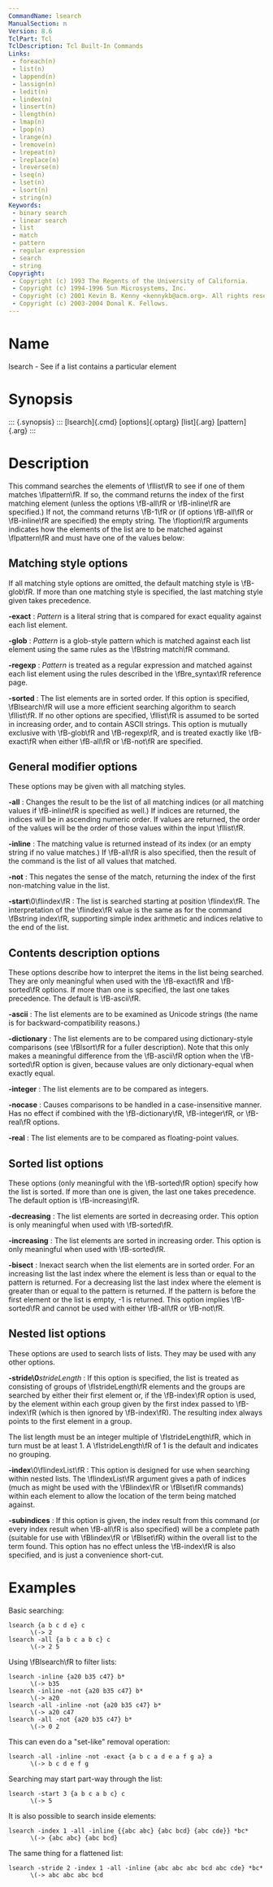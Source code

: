 ```yaml
---
CommandName: lsearch
ManualSection: n
Version: 8.6
TclPart: Tcl
TclDescription: Tcl Built-In Commands
Links:
 - foreach(n)
 - list(n)
 - lappend(n)
 - lassign(n)
 - ledit(n)
 - lindex(n)
 - linsert(n)
 - llength(n)
 - lmap(n)
 - lpop(n)
 - lrange(n)
 - lremove(n)
 - lrepeat(n)
 - lreplace(n)
 - lreverse(n)
 - lseq(n)
 - lset(n)
 - lsort(n)
 - string(n)
Keywords:
 - binary search
 - linear search
 - list
 - match
 - pattern
 - regular expression
 - search
 - string
Copyright:
 - Copyright (c) 1993 The Regents of the University of California.
 - Copyright (c) 1994-1996 Sun Microsystems, Inc.
 - Copyright (c) 2001 Kevin B. Kenny <kennykb@acm.org>. All rights reserved.
 - Copyright (c) 2003-2004 Donal K. Fellows.
---
```


# Name

lsearch - See if a list contains a particular element

# Synopsis

::: {.synopsis} :::
[lsearch]{.cmd} [options]{.optarg} [list]{.arg} [pattern]{.arg}
:::

# Description

This command searches the elements of \fIlist\fR to see if one of them matches \fIpattern\fR.  If so, the command returns the index of the first matching element (unless the options \fB-all\fR or \fB-inline\fR are specified.) If not, the command returns \fB-1\fR or (if options \fB-all\fR or \fB-inline\fR are specified) the empty string.  The \fIoption\fR arguments indicates how the elements of the list are to be matched against \fIpattern\fR and must have one of the values below:

## Matching style options

If all matching style options are omitted, the default matching style is \fB-glob\fR.  If more than one matching style is specified, the last matching style given takes precedence.

**-exact**
: *Pattern* is a literal string that is compared for exact equality against each list element.

**-glob**
: *Pattern* is a glob-style pattern which is matched against each list element using the same rules as the \fBstring match\fR command.

**-regexp**
: *Pattern* is treated as a regular expression and matched against each list element using the rules described in the \fBre_syntax\fR reference page.

**-sorted**
: The list elements are in sorted order.  If this option is specified, \fBlsearch\fR will use a more efficient searching algorithm to search \fIlist\fR.  If no other options are specified, \fIlist\fR is assumed to be sorted in increasing order, and to contain ASCII strings.  This option is mutually exclusive with \fB-glob\fR and \fB-regexp\fR, and is treated exactly like \fB-exact\fR when either \fB-all\fR or \fB-not\fR are specified.


## General modifier options

These options may be given with all matching styles.

**-all**
: Changes the result to be the list of all matching indices (or all matching values if \fB-inline\fR is specified as well.) If indices are returned, the indices will be in ascending numeric order. If values are returned, the order of the values will be the order of those values within the input \fIlist\fR.

**-inline**
: The matching value is returned instead of its index (or an empty string if no value matches.)  If \fB-all\fR is also specified, then the result of the command is the list of all values that matched.

**-not**
: This negates the sense of the match, returning the index of the first non-matching value in the list.

**-start**\0\fIindex\fR
: The list is searched starting at position \fIindex\fR. The interpretation of the \fIindex\fR value is the same as for the command \fBstring index\fR, supporting simple index arithmetic and indices relative to the end of the list.


## Contents description options

These options describe how to interpret the items in the list being searched.  They are only meaningful when used with the \fB-exact\fR and \fB-sorted\fR options.  If more than one is specified, the last one takes precedence.  The default is \fB-ascii\fR.

**-ascii**
: The list elements are to be examined as Unicode strings (the name is for backward-compatibility reasons.)

**-dictionary**
: The list elements are to be compared using dictionary-style comparisons (see \fBlsort\fR for a fuller description). Note that this only makes a meaningful difference from the \fB-ascii\fR option when the \fB-sorted\fR option is given, because values are only dictionary-equal when exactly equal.

**-integer**
: The list elements are to be compared as integers.

**-nocase**
: Causes comparisons to be handled in a case-insensitive manner.  Has no effect if combined with the \fB-dictionary\fR, \fB-integer\fR, or \fB-real\fR options.

**-real**
: The list elements are to be compared as floating-point values.


## Sorted list options

These options (only meaningful with the \fB-sorted\fR option) specify how the list is sorted.  If more than one is given, the last one takes precedence.  The default option is \fB-increasing\fR.

**-decreasing**
: The list elements are sorted in decreasing order.  This option is only meaningful when used with \fB-sorted\fR.

**-increasing**
: The list elements are sorted in increasing order.  This option is only meaningful when used with \fB-sorted\fR.

**-bisect**
: Inexact search when the list elements are in sorted order. For an increasing list the last index where the element is less than or equal to the pattern is returned. For a decreasing list the last index where the element is greater than or equal to the pattern is returned. If the pattern is before the first element or the list is empty, -1 is returned. This option implies \fB-sorted\fR and cannot be used with either \fB-all\fR or \fB-not\fR.


## Nested list options

These options are used to search lists of lists.  They may be used with any other options.

**-stride\0***strideLength*
: If this option is specified, the list is treated as consisting of groups of \fIstrideLength\fR elements and the groups are searched by either their first element or, if the \fB-index\fR option is used, by the element within each group given by the first index passed to \fB-index\fR (which is then ignored by \fB-index\fR). The resulting index always points to the first element in a group.


The list length must be an integer multiple of \fIstrideLength\fR, which in turn must be at least 1. A \fIstrideLength\fR of 1 is the default and indicates no grouping.

**-index**\0\fIindexList\fR
: This option is designed for use when searching within nested lists. The \fIindexList\fR argument gives a path of indices (much as might be used with the \fBlindex\fR or \fBlset\fR commands) within each element to allow the location of the term being matched against.

**-subindices**
: If this option is given, the index result from this command (or every index result when \fB-all\fR is also specified) will be a complete path (suitable for use with \fBlindex\fR or \fBlset\fR) within the overall list to the term found.  This option has no effect unless the \fB-index\fR is also specified, and is just a convenience short-cut.


# Examples

Basic searching:

```
lsearch {a b c d e} c
      \(-> 2
lsearch -all {a b c a b c} c
      \(-> 2 5
```

Using \fBlsearch\fR to filter lists:

```
lsearch -inline {a20 b35 c47} b*
      \(-> b35
lsearch -inline -not {a20 b35 c47} b*
      \(-> a20
lsearch -all -inline -not {a20 b35 c47} b*
      \(-> a20 c47
lsearch -all -not {a20 b35 c47} b*
      \(-> 0 2
```

This can even do a "set-like" removal operation:

```
lsearch -all -inline -not -exact {a b c a d e a f g a} a
      \(-> b c d e f g
```

Searching may start part-way through the list:

```
lsearch -start 3 {a b c a b c} c
      \(-> 5
```

It is also possible to search inside elements:

```
lsearch -index 1 -all -inline {{abc abc} {abc bcd} {abc cde}} *bc*
      \(-> {abc abc} {abc bcd}
```

The same thing for a flattened list:

```
lsearch -stride 2 -index 1 -all -inline {abc abc abc bcd abc cde} *bc*
      \(-> abc abc abc bcd
```

